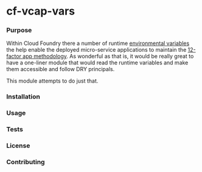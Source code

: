 # cf-vcap-vars
### Purpose
Within Cloud Foundry there a number of runtime [environmental variables](https://docs.cloudfoundry.org/devguide/deploy-apps/environment-variable.html) the help enable the deployed micro-service applications to maintain the [12-factor app methodology](https://12factor.net/). As wonderful as that is, it would be really great to have a one-liner module that would read the runtime variables and make them accessible and follow DRY principals.

This module attempts to do just that. 

### Installation

### Usage

### Tests

### License



### Contributing